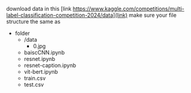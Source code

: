 download data in this [link https://www.kaggle.com/competitions/multi-label-classification-competition-2024/data](link)
make sure your file structure the same as
- folder
  - /data
    - 0.jpg 
  -  baiscCNN.ipynb
  -  resnet.ipynb
  -  resnet-caption.ipynb
  -  vit-bert.ipynb
  -  train.csv
  -  test.csv

  
